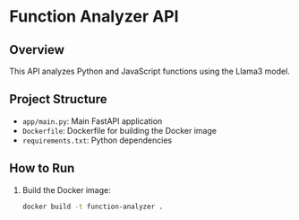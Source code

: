 # Function Analyzer API

## Overview
This API analyzes Python and JavaScript functions using the Llama3 model.

## Project Structure
- `app/main.py`: Main FastAPI application
- `Dockerfile`: Dockerfile for building the Docker image
- `requirements.txt`: Python dependencies

## How to Run
1. Build the Docker image:
   ```sh
   docker build -t function-analyzer .
